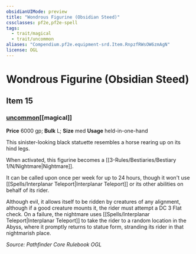 ```yaml
---
obsidianUIMode: preview
title: "Wondrous Figurine (Obsidian Steed)"
cssclasses: pf2e,pf2e-spell
tags:
  - trait/magical
  - trait/uncommon
aliases: "Compendium.pf2e.equipment-srd.Item.RnpzfRWsOW6zmAgN"
license: OGL
---
```

# Wondrous Figurine (Obsidian Steed)
## Item 15
### [uncommon](uncommon "Uncommon Rarity Trait")[[magical]]


**Price** 6000 gp; 
**Bulk** L; **Size** med
**Usage** held-in-one-hand

This sinister-looking black statuette resembles a horse rearing up on its hind legs.

When activated, this figurine becomes a [[3-Rules/Bestiaries/Bestiary 1/N/Nightmare|Nightmare]].

It can be called upon once per week for up to 24 hours, though it won't use [[Spells/Interplanar Teleport|Interplanar Teleport]] or its other abilities on behalf of its rider.

Although evil, it allows itself to be ridden by creatures of any alignment, although if a good creature mounts it, the rider must attempt a DC 3 Flat check. On a failure, the nightmare uses [[Spells/Interplanar Teleport|Interplanar Teleport]] to take the rider to a random location in the Abyss, where it promptly returns to statue form, stranding its rider in that nightmarish place.

*Source: Pathfinder Core Rulebook*
*OGL*